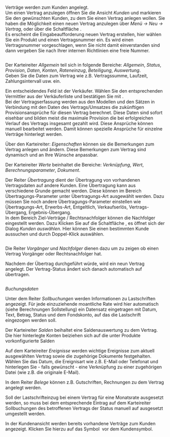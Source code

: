 <!DOCTYPE html>
<html>
<head>
<meta charset="utf-8">
<meta name="viewport" content="width=device-width, initial-scale=1.0">
<title>200_Vertrag.md</title>
<link rel="stylesheet" href="https://stackedit.io/res-min/themes/base.css" />
<script type="text/javascript" src="https://cdn.mathjax.org/mathjax/latest/MathJax.js?config=TeX-AMS_HTML"></script>
</head>
<body><div class="container"><p>Verträge werden zum Kunden angelegt.  <br>
Um einen Vertrag anzulegen öffnen Sie die Ansicht <em>Kunden</em> und markieren Sie den gewünschten Kunden, zu dem Sie einen Vertrag anlegen wollen. Sie haben die Möglichkeit einen neuen Vertrag anzulegen über <em>Menü → Neu → Vertrag</em>, oder über die Schaltfläche <img src="http://xpecto.github.io/docs/img/img_1426508800812.png" alt="" title="">. <br>
Es erscheint die Eingabeaufforderung neuen Vertrag erstellen, hier wählen Sie ein Produkt und einen Vertragsnummer ein. Es wird einen Vertragsnummer vorgeschlagen, wenn Sie nicht damit einverstanden sind dann vergeben Sie nach Ihrer internen Richtlinien eine freie Nummer.</p>

<p><img src="http://xpecto.github.io/docs/img/img_1431357259339.png" alt="" title=""></p>

<p>Der Karteireiter <em>Allgemein</em> teil sich in folgende Bereiche: <em>Allgemein</em>, <em>Status</em>, <em>Provision</em>, <em>Daten</em>, <em>Konten</em>, <em>Rateneinzug</em>,  <em>Beteiligung</em>, <em>Auswertung</em>.  <br>
Geben Sie die Daten zum Vertrag wie z.B. Vertragssumme, Laufzeit, Zahlungsintervall usw. ein. </p>

<p>Ein entscheidendes Feld ist der Verkäufer. Wählen Sie den entsprechenden Vermittler aus der Verkäuferliste  und bestätigen Sie mit <img src="http://xpecto.github.io/docs/img/img041.png" alt="" title="">. <br>
Bei der Vertragserfassung werden aus den Modellen und den Sätzen in Verbindung mit den Daten des Vertrags/Umsatzes die zukünftigen Provisionsansprüche  für diesen Vertrag berechnet. Diese Daten sind sofort eisehbar und bilden meist die maximale Provision die bei erfolgreichen Verlauf des Vertrags insgesamt gezahlt wird. Diese Ansprüche können manuell bearbeitet werden. Damit können spezielle Ansprüche für einzelne Verträge hinterlegt werden.</p>

<p>Über den Karteireiter: <em>Eigenschaften</em> können sie die Bemerkungen zum Vertrag anlegen und ändern.  Diese Bemerkungen zum Vertrag sind dynamisch und an Ihre Wünsche anpassbar. </p>

<p>Der Karteireiter <em>Werte</em> beinhaltet die Bereiche:  <em>Verknüpfung</em>, <em>Wert</em>, <em>Berechnungsparameter</em>, <em>Dokument</em>.</p>

<p>Der Reiter <em>Übertragung</em> dient der Übertragung von vorhandenen Vertragsdaten auf andere Kunden. Eine Übertragung kann aus verschiedene Grunde gemacht werden. Diese können im Bereich Übertragungs-Parameter unter Übertragungs-Art ausgewählt werden. Dazu müssen Sie noch andere Übertragungs-Parameter einstellen wie Übertragungs-Art, Erwerbs-Art, Entgeltlich, Verkaufserlös, Vertrags-Übergang, Ergebnis-Übergang. <br>
In dem Bereich Ziel-Verträge / Rechtsnachfolger können die Nachfolger eingestellt werden. Dazu Klicken Sie auf die Schaltfläche <img src="http://xpecto.github.io/docs/img/img_1426513187688.png" alt="" title="">, es öffnet sich der Dialog <em>Kunden auswählen</em>. Hier können Sie einen bestimmten Kunde aussuchen und durch Doppel-Klick auswählen.</p>

<p><img src="http://xpecto.github.io/docs/img/img_1418992717795.png" alt="" title=""> </p>

<p>Die Reiter <em>Vorgänger</em> und <em>Nachfolger</em> dienen dazu um zu zeigen ob einen Vertrag Vorgänger oder Rechtsnachfolger hat.</p>

<p>Nachdem der Übertrag durchgeführt würde, wird ein neun Vertrag angelegt. Der Vertrag-Status ändert sich danach automatisch auf übertragen.</p>

<p><img src="http://xpecto.github.io/docs/img/img_1418993023788.png" alt="" title=""></p>

<p><em>Buchungsdaten</em></p>

<p>Unter dem Reiter <em>Sollbuchungen</em> werden Informationen zu Lastschriften angezeigt. Für jede einzuziehende moantliche Rate wird hier automatisch (siehe Berechnungen Sollstellung) ein Datensatz eingetragen mit Datum, Text, Betrag, Status und dem Fondskonto, auf das die Lastschrift eingezogen werden soll.</p>

<p>Der Karteireiter <em>Salden</em> beihaltet eine Saldenauswertung zu dem Vertrag. Die hier hinterlegte Konten beiziehen sich auf die unter Produkte vorkonfigurierte Salden</p>

<p>Auf dem Karteireiter <em>Ereignisse</em> werden wichtige Ereignisse zum aktuell ausgewählten Vertrag sowie die zugehörige Dokumente festgehalten. Wählen Sie das Datum, die Ereignisart wie z.B. E-Mail oder Telefonat und hinterlegen Sie - falls gewünscht - eine Verknüpfung zu einer zugehörigen Datei (wie z.B. die originale E-Mail).</p>

<p>In dem Reiter <em>Belege</em> können z.B. Gutschriften, Rechnungen zu dem Vertrag angelegt werden.</p>

<p>Soll der Lastschrifteinzug bei einem Vertrag für eine  Monatsrate ausgesetzt werden, so muss bei dem entsprechende Eintrag auf dem Karteireiter Sollbuchungen des betroffenen Vertrags der Status manuell auf ausgesetzt umgestellt werden.</p>

<p>In der Kundenansicht werden bereits vorhandene Verträge zum Kunden angezeigt. Klicken Sie hierzu auf das Symbol <img src="http://xpecto.github.io/docs/img/img042.png" alt="" title=""> vor dem Kundensymbol.</p></div></body>
</html>